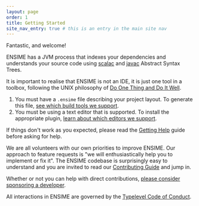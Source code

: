 ```yaml
---
layout: page
order: 1
title: Getting Started
site_nav_entry: true # this is an entry in the main site nav
---
```


Fantastic, and welcome!

ENSIME has a JVM process that indexes your dependencies and understands your source code using [scalac](http://www.scala-lang.org/files/archive/nightly/docs/compiler/index.html#scala.tools.nsc.interactive.package) and [javac](https://docs.oracle.com/javase/8/docs/jdk/api/javac/tree/) Abstract Syntax Trees.

It is important to realise that ENSIME is not an IDE, it is just one tool in a toolbox, following the UNIX philosophy of [Do One Thing and Do It Well](https://en.wikipedia.org/wiki/Unix_philosophy#Do_One_Thing_and_Do_It_Well).

1. You must have a `.ensime` file describing your project layout. To generate this file, [see which build tools we support](/build_tools/).
2. You must be using a text editor that is supported. To install the appropriate plugin, [learn about which editors we support](/editors/).

If things don't work as you expected, please read the [Getting Help](/getting_help) guide before asking for help.

We are all volunteers with our own priorities to improve ENSIME. Our approach to feature requests is "we will enthusiastically help you to implement or fix it". The ENSIME codebase is surprisingly easy to understand and you are invited to read our [Contributing Guide](/contributing) and jump in.

Whether or not you can help with direct contributions, [please consider sponsoring a developer](sponsor).

All interactions in ENSIME are governed by the [Typelevel Code of Conduct](http://typelevel.org/conduct.html).
